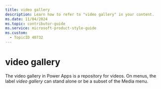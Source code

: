 ```yaml
---
title: video gallery
description: Learn how to refer to "video gallery" in your content.
ms.date: 11/04/2024
ms.topic: contributor-guide
ms.service: microsoft-product-style-guide
ms.custom:
  - TopicID 40732
---
```



# video gallery

The video gallery in Power Apps is a repository for videos. On menus, the label *video gallery* can stand alone or be a subset of the Media menu.

